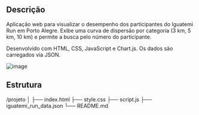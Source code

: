## **Descrição**  

Aplicação web para visualizar o desempenho dos participantes do Iguatemi Run em Porto Alegre. Exibe uma curva de dispersão por categoria (3 km, 5 km, 10 km) e permite a busca pelo número do participante.

Desenvolvido com HTML, CSS, JavaScript e Chart.js. Os dados são carregados via JSON.

![image](https://github.com/user-attachments/assets/42fb25dc-13d9-4816-8d94-9c10c0e71bf6)

## **Estrutura**  

/projeto
│
├── index.html
├── style.css
├── script.js
├── iguatemi_run_data.json
└── README.md


